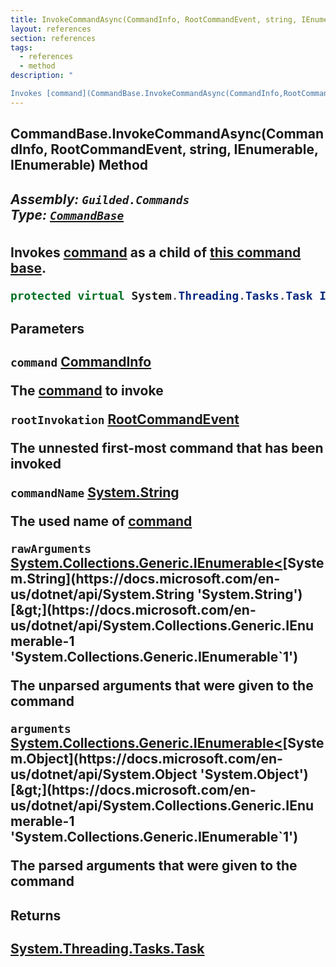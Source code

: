 ```yaml
---
title: InvokeCommandAsync(CommandInfo, RootCommandEvent, string, IEnumerable<string>, IEnumerable<object>)
layout: references
section: references
tags:
  - references
  - method
description: "

Invokes [command](CommandBase.InvokeCommandAsync(CommandInfo,RootCommandEvent,string,IEnumerable_string_,IEnumerable_object_)#Guilded.Commands.CommandBase.InvokeCommandAsync(Guilded.Commands.CommandInfo,Guilded.Commands.RootCommandEvent,string,System.Collections.Generic.IEnumerable_string_,System.Collections.Generic.IEnumerable_object_).command 'Guilded.Commands.CommandBase.InvokeCommandAsync(Guilded.Commands.CommandInfo, Guilded.Commands.RootCommandEvent, string, System.Collections.Generic.IEnumerable<string>, System.Collections.Generic.IEnumerable<object>).command') as a child of [this command base](CommandBase 'Guilded.Commands.CommandBase')."
---
```


## CommandBase.InvokeCommandAsync(CommandInfo, RootCommandEvent, string, IEnumerable<string>, IEnumerable<object>) Method
##### **Assembly:** `Guilded.Commands`<br/>**Type:** [`CommandBase`](CommandBase 'Guilded.Commands.CommandBase')

Invokes [command](CommandBase.InvokeCommandAsync(CommandInfo,RootCommandEvent,string,IEnumerable_string_,IEnumerable_object_)#Guilded.Commands.CommandBase.InvokeCommandAsync(Guilded.Commands.CommandInfo,Guilded.Commands.RootCommandEvent,string,System.Collections.Generic.IEnumerable_string_,System.Collections.Generic.IEnumerable_object_).command 'Guilded.Commands.CommandBase.InvokeCommandAsync(Guilded.Commands.CommandInfo, Guilded.Commands.RootCommandEvent, string, System.Collections.Generic.IEnumerable<string>, System.Collections.Generic.IEnumerable<object>).command') as a child of [this command base](CommandBase 'Guilded.Commands.CommandBase').

```csharp
protected virtual System.Threading.Tasks.Task InvokeCommandAsync(Guilded.Commands.CommandInfo command, Guilded.Commands.RootCommandEvent rootInvokation, string commandName, System.Collections.Generic.IEnumerable<string> rawArguments, System.Collections.Generic.IEnumerable<object?> arguments);
```
#### Parameters

<a name='Guilded.Commands.CommandBase.InvokeCommandAsync(Guilded.Commands.CommandInfo,Guilded.Commands.RootCommandEvent,string,System.Collections.Generic.IEnumerable_string_,System.Collections.Generic.IEnumerable_object_).command'></a>

`command` [CommandInfo](CommandInfo 'Guilded.Commands.CommandInfo')

The [command](CommandAttribute 'Guilded.Commands.CommandAttribute') to invoke

<a name='Guilded.Commands.CommandBase.InvokeCommandAsync(Guilded.Commands.CommandInfo,Guilded.Commands.RootCommandEvent,string,System.Collections.Generic.IEnumerable_string_,System.Collections.Generic.IEnumerable_object_).rootInvokation'></a>

`rootInvokation` [RootCommandEvent](RootCommandEvent 'Guilded.Commands.RootCommandEvent')

The unnested first-most command that has been invoked

<a name='Guilded.Commands.CommandBase.InvokeCommandAsync(Guilded.Commands.CommandInfo,Guilded.Commands.RootCommandEvent,string,System.Collections.Generic.IEnumerable_string_,System.Collections.Generic.IEnumerable_object_).commandName'></a>

`commandName` [System.String](https://docs.microsoft.com/en-us/dotnet/api/System.String 'System.String')

The used name of [command](CommandBase.InvokeCommandAsync(CommandInfo,RootCommandEvent,string,IEnumerable_string_,IEnumerable_object_)#Guilded.Commands.CommandBase.InvokeCommandAsync(Guilded.Commands.CommandInfo,Guilded.Commands.RootCommandEvent,string,System.Collections.Generic.IEnumerable_string_,System.Collections.Generic.IEnumerable_object_).command 'Guilded.Commands.CommandBase.InvokeCommandAsync(Guilded.Commands.CommandInfo, Guilded.Commands.RootCommandEvent, string, System.Collections.Generic.IEnumerable<string>, System.Collections.Generic.IEnumerable<object>).command')

<a name='Guilded.Commands.CommandBase.InvokeCommandAsync(Guilded.Commands.CommandInfo,Guilded.Commands.RootCommandEvent,string,System.Collections.Generic.IEnumerable_string_,System.Collections.Generic.IEnumerable_object_).rawArguments'></a>

`rawArguments` [System.Collections.Generic.IEnumerable&lt;](https://docs.microsoft.com/en-us/dotnet/api/System.Collections.Generic.IEnumerable-1 'System.Collections.Generic.IEnumerable`1')[System.String](https://docs.microsoft.com/en-us/dotnet/api/System.String 'System.String')[&gt;](https://docs.microsoft.com/en-us/dotnet/api/System.Collections.Generic.IEnumerable-1 'System.Collections.Generic.IEnumerable`1')

The unparsed arguments that were given to the command

<a name='Guilded.Commands.CommandBase.InvokeCommandAsync(Guilded.Commands.CommandInfo,Guilded.Commands.RootCommandEvent,string,System.Collections.Generic.IEnumerable_string_,System.Collections.Generic.IEnumerable_object_).arguments'></a>

`arguments` [System.Collections.Generic.IEnumerable&lt;](https://docs.microsoft.com/en-us/dotnet/api/System.Collections.Generic.IEnumerable-1 'System.Collections.Generic.IEnumerable`1')[System.Object](https://docs.microsoft.com/en-us/dotnet/api/System.Object 'System.Object')[&gt;](https://docs.microsoft.com/en-us/dotnet/api/System.Collections.Generic.IEnumerable-1 'System.Collections.Generic.IEnumerable`1')

The parsed arguments that were given to the command

#### Returns
[System.Threading.Tasks.Task](https://docs.microsoft.com/en-us/dotnet/api/System.Threading.Tasks.Task 'System.Threading.Tasks.Task')